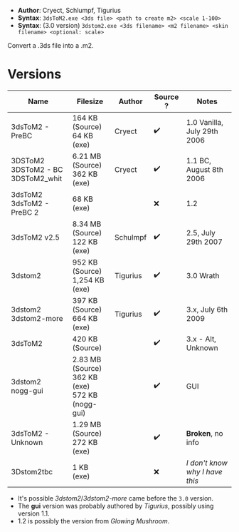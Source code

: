 - **Author**: Cryect, Schlumpf, Tigurius
- **Syntax**: `3dsToM2.exe <3ds file> <path to create m2> <scale 1-100>`
- **Syntax**: (3.0 version) `3dstom2.exe <3ds filename> <m2 filename> <skin filename> <optional: scale>`

Convert a .3ds file into a .m2.

# Versions

| Name                                      | Filesize                                                | Author   | Source ? | Notes                                    |
| ----------------------------------------- | ------------------------------------------------------- | -------- | -------- | ---------------------------------------- |
| 3dsToM2 - PreBC                           | 164 KB (Source)<br/>64 KB (exe)                         | Cryect         | ✔️       | 1.0 <span class="vanilla">Vanilla</span>, July 29th 2006 |
| 3DSToM2<br/>3DSToM2 - BC<br/>3DSToM2_whit | 6.21 MB (Source)<br/>362 KB (exe)                       | Cryect         | ✔️       | 1.1 <span class="bc">BC</span>, August 8th 2006           |
| 3dsToM2<br/>3dsToM2 - PreBC 2             | 68 KB (exe)                                             |          | ❌       | 1.2                                      |
| 3dsToM2 v2.5                              | 8.34 MB (Source)<br/>122 KB (exe)                       | Schulmpf         | ✔️       | 2.5, July 29th 2007                                      |
| 3dstom2                                   | 952 KB (Source)<br/>1,254 KB (exe)                      | Tigurius | ✔️       | 3.0 <span class="wrath">Wrath</span>     |
| 3dstom2<br/>3dstom2-more                  | 397 KB (Source)<br/>664 KB (exe)                        | Tigurius | ✔️       | 3.x, July 6th 2009                                      |
| 3dsToM2                                   | 420 KB (Source)                                         |          | ✔️       | 3.x - Alt, Unknown                       |
| 3dstom2<br/>nogg-gui                      | 2.83 MB (Source)<br/>362 KB (exe)<br/>572 KB (nogg-gui) |          | ✔️       | GUI                                      |
| 3dsToM2 - Unknown                         | 1.29 MB (Source)<br />272 KB (exe)                      |          | ✔️       | **Broken**, no info                      |
| 3Dstom2tbc                                | 1 KB (exe)                                              |          | ❌       | *I don't know why I have this*           |

- It's possible *3dstom2*/*3dstom2-more* came before the `3.0` version.
- The **gui** version was probably authored by *Tigurius*, possibly using version 1.1.
- 1.2 is possibly the version from *Glowing Mushroom*.